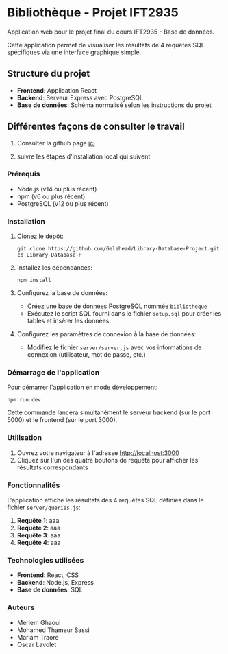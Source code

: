 # Bibliothèque - Projet IFT2935

Application web pour le projet final du cours IFT2935 - Base de données.

Cette application permet de visualiser les résultats de 4 requêtes SQL spécifiques via une interface graphique simple.

## Structure du projet

- **Frontend**: Application React
- **Backend**: Serveur Express avec PostgreSQL
- **Base de données**: Schéma normalisé selon les instructions du projet

## Différentes façons de consulter le travail

1. Consulter la github page [ici](https://gelehead.github.io/Library-Database-Project/)

2. suivre les étapes d'installation local qui suivent

### Prérequis

- Node.js (v14 ou plus récent)
- npm (v6 ou plus récent)
- PostgreSQL (v12 ou plus récent)

### Installation

1. Clonez le dépôt:
   ```
   git clone https://github.com/Gelehead/Library-Database-Project.git
   cd Library-Database-P
   ```

2. Installez les dépendances:
   ```
   npm install
   ```

3. Configurez la base de données:
   - Créez une base de données PostgreSQL nommée `bibliotheque`
   - Exécutez le script SQL fourni dans le fichier `setup.sql` pour créer les tables et insérer les données

4. Configurez les paramètres de connexion à la base de données:
   - Modifiez le fichier `server/server.js` avec vos informations de connexion (utilisateur, mot de passe, etc.)

### Démarrage de l'application

Pour démarrer l'application en mode développement:

```
npm run dev
```

Cette commande lancera simultanément le serveur backend (sur le port 5000) et le frontend (sur le port 3000).

### Utilisation

1. Ouvrez votre navigateur à l'adresse [http://localhost:3000](http://localhost:3000)
2. Cliquez sur l'un des quatre boutons de requête pour afficher les résultats correspondants

### Fonctionnalités

L'application affiche les résultats des 4 requêtes SQL définies dans le fichier `server/queries.js`:

1. **Requête 1**: aaa
2. **Requête 2**: aaa
3. **Requête 3**: aaa
4. **Requête 4**: aaa

### Technologies utilisées

- **Frontend**: React, CSS
- **Backend**: Node.js, Express
- **Base de données**: SQL

### Auteurs

- Meriem Ghaoui
- Mohamed Thameur Sassi
- Mariam Traore
- Oscar Lavolet